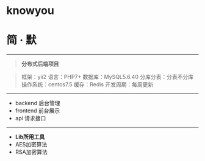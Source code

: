 # knowyou
# 简 · 默
-----

>  **分布式后端项目**

>框架：yii2
>语言：PHP7+
>数据库：MySQL5.6.40
>分库分表：分表不分库
>操作系统：centos7.5
>缓存：Redis
>开发周期：每周更新

----
* backend   后台管理
* frontend  前台展示
* api       请求接口
----
* **Lib所用工具**
* AES加密算法
* RSA加密算法
